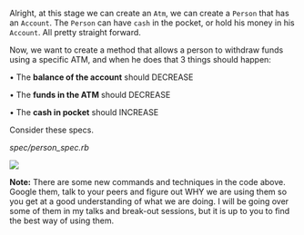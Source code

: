 Alright, at this stage we can create an `Atm`, we can create a `Person` that has an `Account`. The `Person` can have `cash` in the pocket, or hold his money in his `Account`. All pretty straight forward.

Now, we want to create a method that allows a person to withdraw funds using a specific ATM, and when he does that 3 things should happen:

• The **balance of the account** should DECREASE

• The **funds in the ATM** should DECREASE

• The **cash in pocket** should INCREASE

Consider these specs.

_spec/person_spec.rb_

![](https://cdn.fs.teachablecdn.com/ADNupMnWyR7kCWRvm76Laz/resize=width:1000/https://www.filepicker.io/api/file/h5qXk5zvRO6AdRIflBTa)

**Note:** There are some new commands and techniques in the code above. Google them, talk to your peers and figure out WHY we are using them so you get at a good understanding of what we are doing. I will be going over some of them in my talks and break-out sessions, but it is up to you to find the best way of using them.

